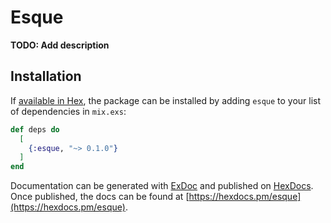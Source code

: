 # Esque

**TODO: Add description**

## Installation

If [available in Hex](https://hex.pm/docs/publish), the package can be installed
by adding `esque` to your list of dependencies in `mix.exs`:

```elixir
def deps do
  [
    {:esque, "~> 0.1.0"}
  ]
end
```

Documentation can be generated with [ExDoc](https://github.com/elixir-lang/ex_doc)
and published on [HexDocs](https://hexdocs.pm). Once published, the docs can
be found at [https://hexdocs.pm/esque](https://hexdocs.pm/esque).


